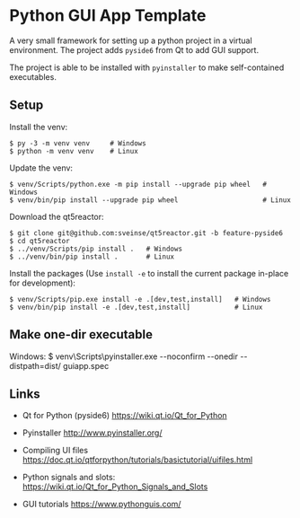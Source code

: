 # Python GUI App Template

A very small framework for setting up a python project in a virtual environment.
The project adds `pyside6` from Qt to add GUI support.

The project is able to be installed with `pyinstaller` to make self-contained
executables.


## Setup

Install the venv:

    $ py -3 -m venv venv     # Windows
    $ python -m venv venv    # Linux

Update the venv:

    $ venv/Scripts/python.exe -m pip install --upgrade pip wheel   # Windows
    $ venv/bin/pip install --upgrade pip wheel                     # Linux

Download the qt5reactor:

    $ git clone git@github.com:sveinse/qt5reactor.git -b feature-pyside6
    $ cd qt5reactor
    $ ../venv/Scripts/pip install .   # Windows
    $ ../venv/bin/pip install .       # Linux

Install the packages (Use `install -e` to install the current package in-place
for development):

    $ venv/Scripts/pip.exe install -e .[dev,test,install]   # Windows
    $ venv/bin/pip install -e .[dev,test,install]           # Linux

## Make one-dir executable

Windows:
    $ venv\Scripts\pyinstaller.exe --noconfirm --onedir --distpath=dist/ guiapp.spec


## Links

- Qt for Python (pyside6)
  https://wiki.qt.io/Qt_for_Python

- Pyinstaller
  http://www.pyinstaller.org/

- Compiling UI files
  https://doc.qt.io/qtforpython/tutorials/basictutorial/uifiles.html

- Python signals and slots:
  https://wiki.qt.io/Qt_for_Python_Signals_and_Slots

- GUI tutorials
  https://www.pythonguis.com/
